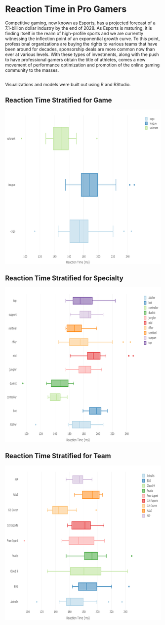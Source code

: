 # Reaction Time in Pro Gamers
Competitive gaming, now known as Esports, has a projected forecast of a 7.1-billion dollar industry by the end of 2028. As Esports is maturing, it is finding itself in the realm of high-profile sports and we are currently witnessing the inflection point of an exponential growth curve. To this point, professional organizations are buying the rights to various teams that have been around for decades, sponsorship deals are more common now than ever at various levels. With these types of investments, along with the push to have professional gamers obtain the title of athletes, comes a new movement of performance optimization and promotion of the online gaming community to the masses. 

##
Visualizations and models were built out using R and RStudio.

## Reaction Time Stratified for Game

<p align="center">
<img width="700" height="500" src=figures/game.png
</p>
  
## Reaction Time Stratified for Specialty
  
<p align="center">
<img width="700" height="500" src=figures/specialty.png
</p>
  
## Reaction Time Stratified for Team  
  
<p align="center">
<img width="700" height="500" src=figures/team.png
</p>
